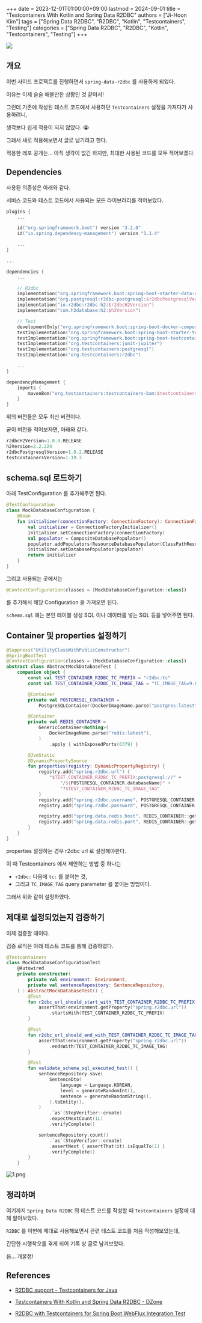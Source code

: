 +++
date = 2023-12-01T01:00:00+09:00
lastmod = 2024-09-01
title = "Testcontainers With Kotlin and Spring Data R2DBC"
authors = ["Ji-Hoon Kim"]
tags = ["Spring Data R2DBC", "R2DBC", "Kotlin", "Testcontainers", "Testing"]
categories = ["Spring Data R2DBC", "R2DBC", "Kotlin", "Testcontainers", "Testing"]
+++

![](/images/logos/kotlin-logo.png)

## 개요

이번 사이드 프로젝트를 진행하면서 `spring-data-r2dbc` 를 사용하게 되었다.

이유는 이제 슬슬 해볼만한 상황인 것 같아서!

그런데 기존에 작성된 테스트 코드에서 사용하던 `Testcontainers` 설정을 가져다가 사용하려니,

생각보다 쉽게 적용이 되지 않았다. 😭

그래서 새로 적용해보면서 글로 남기려고 한다.

적용한 레포 공개는… 아직 생각이 없긴 하지만, 최대한 사용된 코드를 모두 적어보겠다.

## Dependencies

사용된 의존성은 아래와 같다.

서비스 코드와 테스트 코드에서 사용되는 모든 라이브러리를 적어보았다.

```kotlin
plugins {
    ...

    id("org.springframework.boot") version "3.2.0"
    id("io.spring.dependency-management") version "1.1.4"

    ...
}

...

dependencies {
    ...

    // R2dbc
    implementation("org.springframework.boot:spring-boot-starter-data-r2dbc")
    implementation("org.postgresql:r2dbc-postgresql:$r2dbcPostgresqlVersion")
    implementation("io.r2dbc:r2dbc-h2:$r2dbcH2Version")
    implementation("com.h2database:h2:$h2Version")

    // Test
    developmentOnly("org.springframework.boot:spring-boot-docker-compose")
    testImplementation("org.springframework.boot:spring-boot-starter-test")
    testImplementation("org.springframework.boot:spring-boot-testcontainers")
    testImplementation("org.testcontainers:junit-jupiter")
    testImplementation("org.testcontainers:postgresql")
    testImplementation("org.testcontainers:r2dbc")

    ...
}

dependencyManagement {
    imports {
        mavenBom("org.testcontainers:testcontainers-bom:$testcontainersVersion")
    }
}
```

위의 버전들은 모두 최신 버전이다.

굳이 버전을 적어보자면, 아래와 같다.

```kotlin
r2dbcH2Version=1.0.0.RELEASE
h2Version=2.2.224
r2dbcPostgresqlVersion=1.0.2.RELEASE
testcontainersVersion=1.19.3
```

## schema.sql 로드하기

아래 TestConfiguration 를 추가해주면 된다.

```kotlin
@TestConfiguration
class MockDatabaseConfiguration {
    @Bean
    fun initializer(connectionFactory: ConnectionFactory): ConnectionFactoryInitializer {
        val initializer = ConnectionFactoryInitializer()
        initializer.setConnectionFactory(connectionFactory)
        val populator = CompositeDatabasePopulator()
        populator.addPopulators(ResourceDatabasePopulator(ClassPathResource("schema.sql")))
        initializer.setDatabasePopulator(populator)
        return initializer
    }
}
```

그리고 사용되는 곳에서는

```kotlin
@ContextConfiguration(classes = [MockDatabaseConfiguration::class])
```

를 추가해서 해당 Configuration 을 가져오면 된다.

`schema.sql` 에는 본인 테이블 생성 SQL 이나 데이터를 넣는 SQL 등을 넣어주면 된다.

## Container 및 properties 설정하기

```kotlin
@Suppress("UtilityClassWithPublicConstructor")
@SpringBootTest
@ContextConfiguration(classes = [MockDatabaseConfiguration::class])
abstract class AbstractMockDatabaseTest {
    companion object {
        const val TEST_CONTAINER_R2DBC_TC_PREFIX = "r2dbc:tc"
        const val TEST_CONTAINER_R2DBC_TC_IMAGE_TAG = "TC_IMAGE_TAG=9.6.8"

        @Container
        private val POSTGRESQL_CONTAINER =
            PostgreSQLContainer(DockerImageName.parse("postgres:latest"))

        @Container
        private val REDIS_CONTAINER =
            GenericContainer<Nothing>(
                DockerImageName.parse("redis:latest"),
            )
                .apply { withExposedPorts(6379) }

        @JvmStatic
        @DynamicPropertySource
        fun properties(registry: DynamicPropertyRegistry) {
            registry.add("spring.r2dbc.url") {
                "$TEST_CONTAINER_R2DBC_TC_PREFIX:postgresql://" +
                    "/${POSTGRESQL_CONTAINER.databaseName}" +
                    "?$TEST_CONTAINER_R2DBC_TC_IMAGE_TAG"
            }
            registry.add("spring.r2dbc.username", POSTGRESQL_CONTAINER::getUsername)
            registry.add("spring.r2dbc.password", POSTGRESQL_CONTAINER::getPassword)

            registry.add("spring.data.redis.host", REDIS_CONTAINER::getHost)
            registry.add("spring.data.redis.port", REDIS_CONTAINER::getFirstMappedPort)
        }
    }
}
```

properties 설정하는 경우 r2dbc url 로 설정해야한다.

이 때 Testcontainers 에서 제안하는 방법 중 하나는

- `r2dbc:` 다음에 `tc:` 를 붙이는 것,
- 그리고 `TC_IMAGE_TAG` query parameter 를 붙이는 방법이다.

그래서 위와 같이 설정하였다.

## 제대로 설정되었는지 검증하기

이제 검증할 때이다.

검증 로직은 아래 테스트 코드를 통해 검증하였다.

```kotlin
@Testcontainers
class MockDatabaseConfigurationTest
    @Autowired
    private constructor(
        private val environment: Environment,
        private val sentenceRepository: SentenceRepository,
    ) : AbstractMockDatabaseTest() {
        @Test
        fun r2dbc_url_should_start_with_TEST_CONTAINER_R2DBC_TC_PREFIX() {
            assertThat(environment.getProperty("spring.r2dbc.url"))
                .startsWith(TEST_CONTAINER_R2DBC_TC_PREFIX)
        }

        @Test
        fun r2dbc_url_should_end_with_TEST_CONTAINER_R2DBC_TC_IMAGE_TAG() {
            assertThat(environment.getProperty("spring.r2dbc.url"))
                .endsWith(TEST_CONTAINER_R2DBC_TC_IMAGE_TAG)
        }

        @Test
        fun validate_schema_sql_executed_test() {
            sentenceRepository.save(
                SentenceDto(
                    language = Language.KOREAN,
                    level = generateRandomInt(),
                    sentence = generateRandomString(),
                ).toEntity(),
            )
                .`as`(StepVerifier::create)
                .expectNextCount(1L)
                .verifyComplete()

            sentenceRepository.count()
                .`as`(StepVerifier::create)
                .assertNext { assertThat(it).isEqualTo(1) }
                .verifyComplete()
        }
    }
```

![1.png](/images/posts/testcontainers-with-kotlin-and-spring-data-r2dbc/1.png)

## 정리하며

여기까지 `Spring Data R2DBC` 의 테스트 코드를 작성할 때 `Testcontainers` 설정에 대해 알아보았다.

`R2DBC` 를 이번에 제대로 사용해보면서 관련 테스트 코드를 처음 작성해보았는데,

간단한 시행착오를 겪게 되어 기록 상 글로 남겨보았다.

음… 개꿀잼!

## References

- [R2DBC support - Testcontainers for Java](https://java.testcontainers.org/modules/databases/r2dbc/)

- [Testcontainers With Kotlin and Spring Data R2DBC - DZone](https://dzone.com/articles/testcontainers-with-kotlin-and-spring-data-r2dbc)

- [R2DBC with Testcontainers for Spring Boot WebFlux Integration Test](https://medium.com/@susantamon/r2dbc-with-testcontainers-for-spring-boot-webflux-integration-test-3822b7819039)
